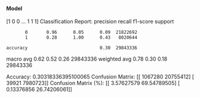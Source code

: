 #### Model
[1 0 0 ... 1 1 1]
Classification Report:
              precision    recall  f1-score   support

           0       0.96      0.05      0.09  21822692
           1       0.28      1.00      0.43   8020644

    accuracy                           0.30  29843336
   macro avg       0.62      0.52      0.26  29843336
weighted avg       0.78      0.30      0.18  29843336

Accuracy: 0.30318336395100065
Confusion Matrix:
[[ 1067280 20755412]
 [   39921  7980723]]
Confusion Matrix (%):
[[ 3.57627579 69.54789505]
 [ 0.13376856 26.74206061]]
